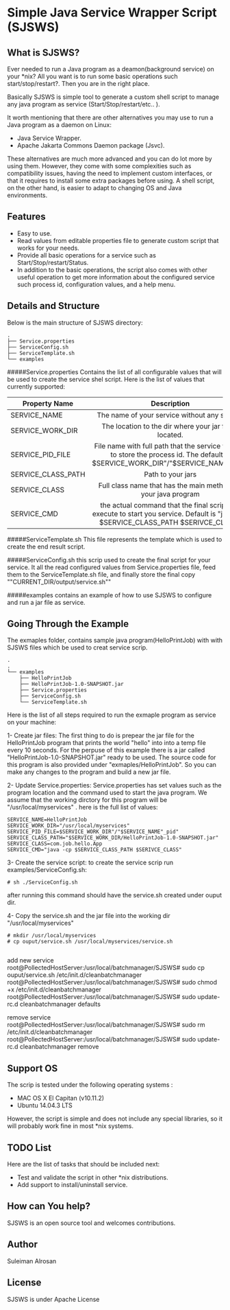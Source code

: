 
Simple Java Service Wrapper Script (SJSWS)
==========


What is SJSWS?
-----
Ever needed to run a Java program as a deamon(background service) on your *nix? All you want is to run some basic operations such start/stop/restart?. Then you are in the right place. 

Basically SJSWS  is simple tool to generate a custom shell script to manage any java program as service (Start/Stop/restart/etc.. ). 


It worth mentioning that there are other alternatives you may use to run a Java program as a daemon on Linux:

- Java Service Wrapper.
- Apache Jakarta Commons Daemon package (Jsvc).

These alternatives are much more advanced and you can do lot more by using them. However, they come with some complexities such as compatibility issues, having the need to implement custom interfaces, or that it requires to install some extra packages before using. A shell script, on the other hand, is easier to adapt to changing OS and Java environments.       


Features
--------

- Easy to use.
- Read values from editable properties file to generate custom script that works for your needs.   
- Provide all basic operations for a service such as Start/Stop/restart/Status.
- In addition to the basic operations, the script also comes with other useful operation to get more information about the configured service such process id, configuration values, and a help menu. 
 


Details and Structure
---
Below is the main structure of SJSWS directory:

```
.
├── Service.properties
├── ServiceConfig.sh
├── ServiceTemplate.sh
└── examples

```

#####Service.properties
Contains the list of all configurable values that will be used to create the service shel script. Here is the list of values that currently supported: 


| Property Name | Description   |
| ------------- |:-------------:|
| SERVICE_NAME      | The name of your service without any spaces|
| SERVICE_WORK_DIR  | The location to the dir where your jar file is located.       |
| SERVICE_PID_FILE  | File name with full path that the service will use to store the process id. The default is  $SERVICE_WORK_DIR"/"$SERVICE_NAME"_pid"   |
| SERVICE_CLASS_PATH| Path to your jars      |
| SERVICE_CLASS     | Full class name that has the main method for your java program|
|SERVICE_CMD        |  the actual command that the final script will execute to start you service. Default  is "java -cp $SERVICE_CLASS_PATH $SERIVCE_CLASS"|

#####ServiceTemplate.sh
This file represents the template which is used to create the end result script. 

#####ServiceConfig.sh
this scrip used to create the final script for your service. It all the read configured values from Service.properties file, feed them to the ServiceTemplate.sh file, and finally store the  final copy  ""CURRENT_DIR/output/service.sh""

#####examples
contains an example of how to use SJSWS to configure and run a jar file as service. 

Going Through the Example
--------
The exmaples folder, contains sample java program(HelloPrintJob) with with SJSWS files which be used to creat service scrip.
 
```
.
.
└── examples
    ├── HelloPrintJob
    ├── HelloPrintJob-1.0-SNAPSHOT.jar
    ├── Service.properties
    ├── ServiceConfig.sh
    └── ServiceTemplate.sh

```

Here is the list of all steps required to run the exmaple program as service on your machine:

1-  Create jar files: The first thing to do is prepear the jar file for the HelloPrintJob program that prints the world "hello" into into a temp file every 10 seconds. For the perpuse of this example there is a jar called "HelloPrintJob-1.0-SNAPSHOT.jar" ready to be used. The source code for this program is also provided under "exmaples/HelloPrintJob". So you can make any changes to the program and build a new jar file. 

2- Update Service.properties: Service.properties has set values such as the program location and the command used to start the java program. We assume that the working dirctory for this program will be  "/usr/local/myservices" . here is the full list of values: 
````
SERVICE_NAME=HelloPrintJob
SERVICE_WORK_DIR="/usr/local/myservices"
SERVICE_PID_FILE=$SERVICE_WORK_DIR"/"$SERVICE_NAME"_pid"
SERVICE_CLASS_PATH="$SERVICE_WORK_DIR/HelloPrintJob-1.0-SNAPSHOT.jar"
SERVICE_CLASS=com.job.hello.App
SERVICE_CMD="java -cp $SERVICE_CLASS_PATH $SERIVCE_CLASS"

````

3- Create the service script: to create the service scrip run  examples/ServiceConfig.sh:
````shell
# sh ./ServiceConfig.sh
````
after running this command  should have the service.sh created under ouput dir. 


4- Copy the   service.sh and the jar file into the working dir "/usr/local/myservices"

````
# mkdir /usr/local/myservices
# cp ouput/service.sh /usr/local/myservices/service.sh


````







add new service
root@PollectedHostServer:/usr/local/batchmanager/SJSWS# sudo cp ouput/service.sh /etc/init.d/cleanbatchmanager
root@PollectedHostServer:/usr/local/batchmanager/SJSWS# sudo chmod +x /etc/init.d/cleanbatchmanager 
root@PollectedHostServer:/usr/local/batchmanager/SJSWS# sudo update-rc.d cleanbatchmanager defaults 



remove service 
root@PollectedHostServer:/usr/local/batchmanager/SJSWS# sudo rm /etc/init.d/cleanbatchmanager
root@PollectedHostServer:/usr/local/batchmanager/SJSWS# sudo update-rc.d cleanbatchmanager remove 


Support OS
--------
The scrip is tested under the following operating systems :  
-  MAC OS X El Capitan (v10.11.2)
-  Ubuntu 14.04.3 LTS

However, the script is simple and does not include any special libraries, so it will probably work fine in most *nix systems. 

TODO List
--------
Here are the list of tasks that should be included next: 
- Test and validate the script in other *nix distributions.
- Add support to install/uninstall service.


How can You help?
-----------------

SJSWS is an open source tool and welcomes contributions.


Author
--------
Suleiman Alrosan 

License
-------
 SJSWS is under Apache License
